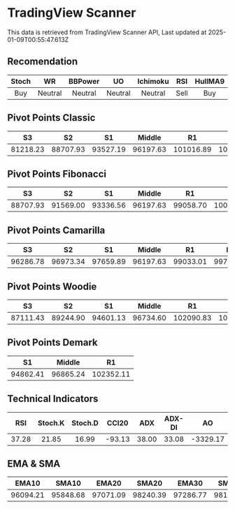 # TradingView Scanner
This data is retrieved from TradingView Scanner API, Last updated at 2025-01-09T00:55:47.613Z

## Recomendation
| Stoch | WR | BBPower | UO | Ichimoku | RSI | HullMA9 |
| :---: | :---: | :---: | :---: | :---: | :---: | :---: |
| Buy | Neutral | Neutral | Neutral | Neutral | Sell | Buy |

## Pivot Points Classic
| S3 | S2 | S1 | Middle | R1 | R2 | R3 |
| :---: | :---: | :---: | :---: | :---: | :---: | :---: |
| 81218.23 | 88707.93 | 93527.19 | 96197.63 | 101016.89 | 103687.33 | 111177.03 |

## Pivot Points Fibonacci
| S3 | S2 | S1 | Middle | R1 | R2 | R3 |
| :---: | :---: | :---: | :---: | :---: | :---: | :---: |
| 88707.93 | 91569.00 | 93336.56 | 96197.63 | 99058.70 | 100826.26 | 103687.33 |

## Pivot Points Camarilla
| S3 | S2 | S1 | Middle | R1 | R2 | R3 |
| :---: | :---: | :---: | :---: | :---: | :---: | :---: |
| 96286.78 | 96973.34 | 97659.89 | 96197.63 | 99033.01 | 99719.56 | 100406.12 |

## Pivot Points Woodie
| S3 | S2 | S1 | Middle | R1 | R2 | R3 |
| :---: | :---: | :---: | :---: | :---: | :---: | :---: |
| 87111.43 | 89244.90 | 94601.13 | 96734.60 | 102090.83 | 104224.30 | 109580.53 |

## Pivot Points Demark
| S1 | Middle | R1 |
| :---: | :---: | :---: |
| 94862.41 | 96865.24 | 102352.11 |

## Technical Indicators
| RSI | Stoch.K | Stoch.D | CCI20 | ADX | ADX-DI | AO | Mom | MACD | MACD | W.R | HullMA9 |
| :---: | :---: | :---: | :---: | :---: | :---: | :---: | :---: | :---: | :---: | :---: | :---: |
| 37.28 | 21.85 | 16.99 | -93.13 | 38.00 | 33.08 | -3329.17 | -5858.18 | -862.13 | -259.69 | -75.67 | 94425.26 |

## EMA & SMA
| EMA10 | SMA10 | EMA20 | SMA20 | EMA30 | SMA30 | EMA50 | SMA50 | EMA100 | SMA100 | EMA200 | SMA200 |
| :---: | :---: | :---: | :---: | :---: | :---: | :---: | :---: | :---: | :---: | :---: | :---: |
| 96094.21 | 95848.68 | 97071.09 | 98240.39 | 97286.77 | 98163.00 | 97180.50 | 97217.17 | 97077.02 | 96223.45 | 96417.38 | 98210.30 |
